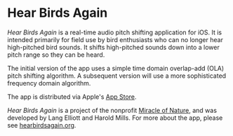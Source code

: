# Hear Birds Again

*Hear Birds Again* is a real-time audio pitch shifting application for iOS.
It is intended primarily for field use by bird enthusiasts who can no longer
hear high-pitched bird sounds. It shifts high-pitched sounds down into a lower
pitch range so they can be heard.

The initial version of the app uses a simple time domain overlap-add (OLA)
pitch shifting algorithm. A subsequent version will use a more sophisticated
frequency domain algorithm.

The app is distributed via Apple's [App Store](https://apps.apple.com/us/app/hear-birds-again/id6444369779?platform=iphone).

*Hear Birds Again* is a project of the nonprofit
[Miracle of Nature](https://miracleofnature.org), and was developed by
Lang Elliott and Harold Mills. For more about the app, please see
[hearbirdsagain.org](https://hearbirdsagain.org).
